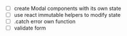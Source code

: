 - [ ] create Modal components with its own state
- [ ] use react immutable helpers to modify state
- [ ] .catch error own function
- [ ] validate form
